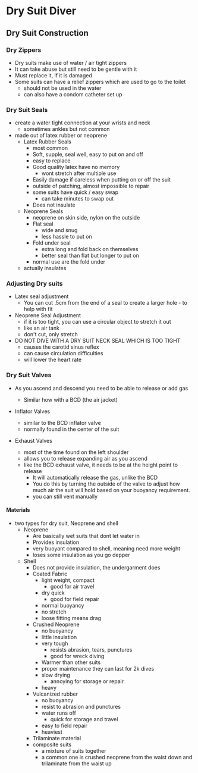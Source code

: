 # Dry Suit Diver

## Dry Suit Construction

### Dry Zippers

* Dry suits make use of water / air tight zippers
* It can take abuse but still need to be gentle with it
* Must replace it, if it is damaged
* Some suits can have a relief zippers which are used to go to the toilet
  * should not be used in the water
  * can also have a condom catheter set up

### Dry Suit Seals
* create a water tight connection at your wrists and neck
  * sometimes ankles but not common
* made out of latex rubber or neoprene
  * Latex Rubber Seals
    * most common
    * Soft, supple, seal well, easy to put on and off
    * easy to replace
    * Good quality latex have no memory
      * wont stretch after multiple use
    * Easily damage if careless when putting on or off the suit
    * outside of patching, almost impossible to repair
    * some suits have quick / easy swap
      * can take minutes to swap out
    * Does not insulate
  * Neoprene Seals
    * neoprene on skin side, nylon on the outside
    * Flat seal
      * wide and snug
      * less hassle to put on
    * Fold under seal
      * extra long and fold back on themselves
      * better seal than flat but longer to put on
    * normal use are the fold under
  * actually insulates

### Adjusting Dry suits
* Latex seal adjustment
  * You can cut .5cm from the end of a seal to create a larger hole - to help with fit
* Neoprene Seal Adjustment
  * if it is too tight, you can use a circular object to stretch it out
  * like an air tank
  * don't cut, only stretch
* DO NOT DIVE WITH A DRY SUIT NECK SEAL WHICH IS TOO TIGHT
  * causes the carotid sinus reflex
  * can cause circulation difficulties
  * will lower the heart rate

### Dry Suit Valves
* As you ascend and descend you need to be able to release or add gas
  * Similar how with a BCD (the air jacket)

* Inflator Valves
  * similar to the BCD inflator valve
  * normally found in the center of the suit
* Exhaust Valves
  * most of the time found on the left shoulder
  * allows you to release expanding air as you ascend
  * like the BCD exhaust valve, it needs to be at the height point to release
    * It will automatically release the gas, unlike the BCD
    * You do this by turning the outside of the valve to adjust how much air the suit will hold based on your buoyancy requirement.
    * you can still vent manually

#### Materials
* two types for dry suit, Neoprene and shell
  * Neoprene
    * Are basically wet suits that dont let water in
    * Provides insulation
    * very buoyant compared to shell, meaning need more weight
    * loses some insulation as you go depper
  * Shell 
    * Does not provide insulation, the undergarment does
    * Coated Fabric
      * light weight, compact
        * good for air travel
      * dry quick
        * good for field repair
      * normal buoyancy
      * no stretch
      * loose fitting means drag
    * Crushed Neoprene
      * no buoyancy
      * little insulation
      * very tough
        * resists abrasion, tears, punctures
        * good for wreck diving
      * Warmer than other suits
      * proper maintenance they can last for 2k dives
      * slow drying
        * annoying for storage or repair
      * heavy
    * Vulcanized rubber
      * no buoyancy
      * resist to abrasion and punctures
      * water runs off
        * quick for storage and travel
      * easy to field repair
      * heaviest
    * Trilaminate material
    * composite suits
      * a mixture of suits together
      * a common one is crushed neoprene from the waist down and trilaminate from the waist up
